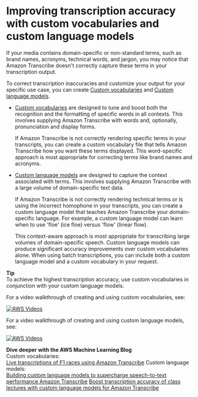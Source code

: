 # Improving transcription accuracy with custom vocabularies and custom language models<a name="improving-accuracy"></a>

If your media contains domain\-specific or non\-standard terms, such as brand names, acronyms, technical words, and jargon, you may notice that Amazon Transcribe doesn't correctly capture these terms in your transcription output\.

To correct transcription inaccuracies and customize your output for your specific use case, you can create [Custom vocabularies](custom-vocabulary.md) and [Custom language models](custom-language-models.md)\.
+ [Custom vocabularies](custom-vocabulary.md) are designed to tune and boost both the recognition and the formatting of specific words in all contexts\. This involves supplying Amazon Transcribe with words and, optionally, pronunciation and display forms\.

  If Amazon Transcribe is not correctly rendering specific terms in your transcripts, you can create a custom vocabulary file that tells Amazon Transcribe how you want these terms displayed\. This word\-specific approach is most appropriate for correcting terms like brand names and acronyms\.
+ [Custom language models](custom-language-models.md) are designed to capture the context associated with terms\. This involves supplying Amazon Transcribe with a large volume of domain\-specific text data\.

  If Amazon Transcribe is not correctly rendering technical terms or is using the incorrect homophone in your transcripts, you can create a custom language model that teaches Amazon Transcribe your domain\-specific language\. For example, a custom language model can learn when to use 'floe' \(ice floe\) versus 'flow' \(linear flow\)\.

  This context\-aware approach is most appropriate for transcribing large volumes of domain\-specific speech\. Custom language models can produce significant accuracy improvements over custom vocabularies alone\. When using batch transcriptions, you can include both a custom language model and a custom vocabulary in your request\.

**Tip**  
To achieve the highest transcription accuracy, use custom vocabularies in conjunction with your custom language models\.

For a video walkthrough of creating and using custom vocabularies, see:

[![AWS Videos](http://img.youtube.com/vi/https://www.youtube.com/embed/oBgSJ7bsP2U/0.jpg)](http://www.youtube.com/watch?v=https://www.youtube.com/embed/oBgSJ7bsP2U)

For a video walkthrough of creating and using custom language models, see:

[![AWS Videos](http://img.youtube.com/vi/https://www.youtube.com/embed/iTkJoIqRrPU/0.jpg)](http://www.youtube.com/watch?v=https://www.youtube.com/embed/iTkJoIqRrPU)

**Dive deeper with the AWS Machine Learning Blog**  
Custom vocabularies:  
[Live transcriptions of F1 races using Amazon Transcribe](http://aws.amazon.com/blogs/machine-learning/live-transcriptions-of-f1-races-using-amazon-transcribe/)
Custom language models:  
[Building custom language models to supercharge speech\-to\-text performance Amazon Transcribe](http://aws.amazon.com/blogs/machine-learning/building-custom-language-models-to-supercharge-speech-to-text-performance-for-amazon-transcribe/)
[Boost transcription accuracy of class lectures with custom language models for Amazon Transcribe](http://aws.amazon.com/blogs/machine-learning/transcribe-class-lectures-accurately-using-amazon-transcribe-with-custom-language-models/)